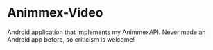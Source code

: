 # Animmex-Video
Android application that implements my AnimmexAPI. Never made an Android app before, so criticism is welcome!

